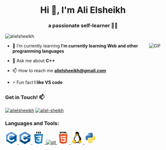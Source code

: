 <h1 align="center">Hi 👋, I'm Ali Elsheikh</h1>
<h3 align="center">a passionate self-learner 👨‍💻</h3>

<p align="left"> <img src="https://komarev.com/ghpvc/?username=alielsheeikh&label=Profile%20views&color=0e75b6&style=flat" alt="alielsheeikh" /> </p>

 <img align="right" alt="GIF" src="https://media.giphy.com/media/MC6eSuC3yypCU/giphy.gif" />

- 🌱 I’m currently learning **I’m currently learning Web 
and other programming languages**

- 💬 Ask me about **C++**

- 📫 How to reach me **alielsheeikh@gmail.com**

- ⚡ Fun fact **I like VS code**

<h3 align="left">Get in Touch! 📫</h3>
<p align="left">
<a href="https://twitter.com/alielsheeikh" target="blank"><img align="center" src="https://raw.githubusercontent.com/rahuldkjain/github-profile-readme-generator/master/src/images/icons/Social/twitter.svg" alt="alielsheeikh" height="30" width="40" /></a>
<a href="https://linkedin.com/in/aliel-sheikh" target="blank"><img align="center" src="https://raw.githubusercontent.com/rahuldkjain/github-profile-readme-generator/master/src/images/icons/Social/linked-in-alt.svg" alt="aliel-sheikh" height="30" width="40" /></a>
</p>

<h3 align="left">Languages and Tools:</h3>
<p align="left"> <a href="https://www.cprogramming.com/" target="_blank" rel="noreferrer"> <img src="https://raw.githubusercontent.com/devicons/devicon/master/icons/c/c-original.svg" alt="c" width="40" height="40"/> </a> <a href="https://www.w3schools.com/cpp/" target="_blank" rel="noreferrer"> <img src="https://raw.githubusercontent.com/devicons/devicon/master/icons/cplusplus/cplusplus-original.svg" alt="cplusplus" width="40" height="40"/> </a> <a href="https://www.w3schools.com/css/" target="_blank" rel="noreferrer"> <img src="https://raw.githubusercontent.com/devicons/devicon/master/icons/css3/css3-original-wordmark.svg" alt="css3" width="40" height="40"/> </a> <a href="https://git-scm.com/" target="_blank" rel="noreferrer"> <img src="https://www.vectorlogo.zone/logos/git-scm/git-scm-icon.svg" alt="git" width="40" height="40"/> </a> <a href="https://www.w3.org/html/" target="_blank" rel="noreferrer"> <img src="https://raw.githubusercontent.com/devicons/devicon/master/icons/html5/html5-original-wordmark.svg" alt="html5" width="40" height="40"/> </a> <a href="https://www.linux.org/" target="_blank" rel="noreferrer"> <img src="https://raw.githubusercontent.com/devicons/devicon/master/icons/linux/linux-original.svg" alt="linux" width="40" height="40"/> </a> <a href="https://www.python.org" target="_blank" rel="noreferrer"> <img src="https://raw.githubusercontent.com/devicons/devicon/master/icons/python/python-original.svg" alt="python" width="40" height="40"/> </a> </p>
